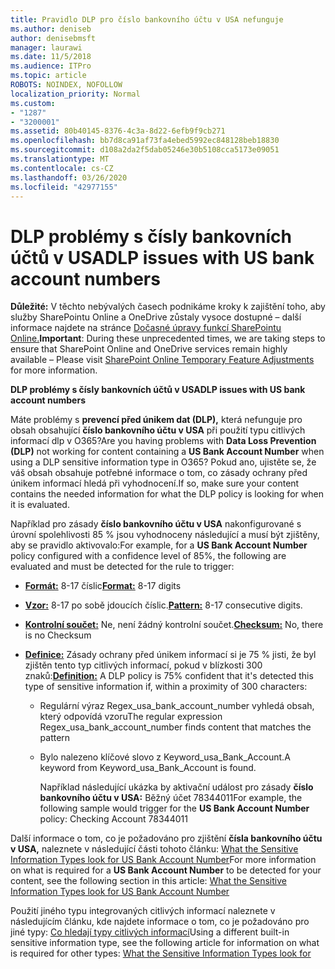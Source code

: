 ```yaml
---
title: Pravidlo DLP pro číslo bankovního účtu v USA nefunguje
ms.author: deniseb
author: denisebmsft
manager: laurawi
ms.date: 11/5/2018
ms.audience: ITPro
ms.topic: article
ROBOTS: NOINDEX, NOFOLLOW
localization_priority: Normal
ms.custom:
- "1287"
- "3200001"
ms.assetid: 80b40145-8376-4c3a-8d22-6efb9f9cb271
ms.openlocfilehash: bb7d8ca91af73fa4ebed5992ec848128beb18830
ms.sourcegitcommit: d108a2da2f5dab05246e30b5108cca5173e09051
ms.translationtype: MT
ms.contentlocale: cs-CZ
ms.lasthandoff: 03/26/2020
ms.locfileid: "42977155"
---
```

# <a name="dlp-issues-with-us-bank-account-numbers"></a><span data-ttu-id="b8a0a-102">DLP problémy s čísly bankovních účtů v USA</span><span class="sxs-lookup"><span data-stu-id="b8a0a-102">DLP issues with US bank account numbers</span></span>

<span data-ttu-id="b8a0a-103">**Důležité:** V těchto nebývalých časech podnikáme kroky k zajištění toho, aby služby SharePointu Online a OneDrive zůstaly vysoce dostupné – další informace najdete na stránce [Dočasné úpravy funkcí SharePointu Online.](https://aka.ms/ODSPAdjustments)</span><span class="sxs-lookup"><span data-stu-id="b8a0a-103">**Important**: During these unprecedented times, we are taking steps to ensure that SharePoint Online and OneDrive services remain highly available – Please visit [SharePoint Online Temporary Feature Adjustments](https://aka.ms/ODSPAdjustments) for more information.</span></span>

<span data-ttu-id="b8a0a-104">**DLP problémy s čísly bankovních účtů v USA**</span><span class="sxs-lookup"><span data-stu-id="b8a0a-104">**DLP issues with US bank account numbers**</span></span>

<span data-ttu-id="b8a0a-105">Máte problémy s **prevencí před únikem dat (DLP),** která nefunguje pro obsah obsahující **číslo bankovního účtu v USA** při použití typu citlivých informací dlp v O365?</span><span class="sxs-lookup"><span data-stu-id="b8a0a-105">Are you having problems with **Data Loss Prevention (DLP)** not working for content containing a **US Bank Account Number** when using a DLP sensitive information type in O365?</span></span> <span data-ttu-id="b8a0a-106">Pokud ano, ujistěte se, že váš obsah obsahuje potřebné informace o tom, co zásady ochrany před únikem informací hledá při vyhodnocení.</span><span class="sxs-lookup"><span data-stu-id="b8a0a-106">If so, make sure your content contains the needed information for what the DLP policy is looking for when it is evaluated.</span></span>
  
<span data-ttu-id="b8a0a-107">Například pro zásady **číslo bankovního účtu v USA** nakonfigurované s úrovní spolehlivosti 85 % jsou vyhodnoceny následující a musí být zjištěny, aby se pravidlo aktivovalo:</span><span class="sxs-lookup"><span data-stu-id="b8a0a-107">For example, for a **US Bank Account Number** policy configured with a confidence level of 85%, the following are evaluated and must be detected for the rule to trigger:</span></span>
  
- <span data-ttu-id="b8a0a-108">**[Formát:](https://docs.microsoft.com/office365/securitycompliance/what-the-sensitive-information-types-look-for#format-77)** 8-17 číslic</span><span class="sxs-lookup"><span data-stu-id="b8a0a-108">**[Format:](https://docs.microsoft.com/office365/securitycompliance/what-the-sensitive-information-types-look-for#format-77)** 8-17 digits</span></span>

- <span data-ttu-id="b8a0a-109">**[Vzor:](https://docs.microsoft.com/office365/securitycompliance/what-the-sensitive-information-types-look-for#pattern-77)** 8-17 po sobě jdoucích číslic.</span><span class="sxs-lookup"><span data-stu-id="b8a0a-109">**[Pattern:](https://docs.microsoft.com/office365/securitycompliance/what-the-sensitive-information-types-look-for#pattern-77)** 8-17 consecutive digits.</span></span>

- <span data-ttu-id="b8a0a-110">**[Kontrolní součet:](https://docs.microsoft.com/office365/securitycompliance/what-the-sensitive-information-types-look-for#checksum-76)** Ne, není žádný kontrolní součet.</span><span class="sxs-lookup"><span data-stu-id="b8a0a-110">**[Checksum:](https://docs.microsoft.com/office365/securitycompliance/what-the-sensitive-information-types-look-for#checksum-76)** No, there is no Checksum</span></span>

- <span data-ttu-id="b8a0a-111">**[Definice:](https://docs.microsoft.com/office365/securitycompliance/what-the-sensitive-information-types-look-for)** Zásady ochrany před únikem informací si je 75 % jisti, že byl zjištěn tento typ citlivých informací, pokud v blízkosti 300 znaků:</span><span class="sxs-lookup"><span data-stu-id="b8a0a-111">**[Definition:](https://docs.microsoft.com/office365/securitycompliance/what-the-sensitive-information-types-look-for)** A DLP policy is 75% confident that it's detected this type of sensitive information if, within a proximity of 300 characters:</span></span>

  - <span data-ttu-id="b8a0a-112">Regulární výraz Regex_usa_bank_account_number vyhledá obsah, který odpovídá vzoru</span><span class="sxs-lookup"><span data-stu-id="b8a0a-112">The regular expression Regex_usa_bank_account_number finds content that matches the pattern</span></span>

  - <span data-ttu-id="b8a0a-113">Bylo nalezeno klíčové slovo z Keyword_usa_Bank_Account.</span><span class="sxs-lookup"><span data-stu-id="b8a0a-113">A keyword from Keyword_usa_Bank_Account is found.</span></span>

    <span data-ttu-id="b8a0a-114">Například následující ukázka by aktivační událost pro zásady **číslo bankovního účtu v USA:** Běžný účet 78344011</span><span class="sxs-lookup"><span data-stu-id="b8a0a-114">For example, the following sample would trigger for the **US Bank Account Number** policy: Checking Account 78344011</span></span>

<span data-ttu-id="b8a0a-115">Další informace o tom, co je požadováno pro zjištění **čísla bankovního účtu v USA,** naleznete v následující části tohoto článku: [What the Sensitive Information Types look for US Bank Account Number](https://docs.microsoft.com/office365/securitycompliance/what-the-sensitive-information-types-look-for#us-bank-account-number)</span><span class="sxs-lookup"><span data-stu-id="b8a0a-115">For more information on what is required for a **US Bank Account Number** to be detected for your content, see the following section in this article: [What the Sensitive Information Types look for US Bank Account Number](https://docs.microsoft.com/office365/securitycompliance/what-the-sensitive-information-types-look-for#us-bank-account-number)</span></span>
  
<span data-ttu-id="b8a0a-116">Použití jiného typu integrovaných citlivých informací naleznete v následujícím článku, kde najdete informace o tom, co je požadováno pro jiné typy: [Co hledají typy citlivých informací](https://docs.microsoft.com/office365/securitycompliance/what-the-sensitive-information-types-look-for)</span><span class="sxs-lookup"><span data-stu-id="b8a0a-116">Using a different built-in sensitive information type, see the following article for information on what is required for other types: [What the Sensitive Information Types look for](https://docs.microsoft.com/office365/securitycompliance/what-the-sensitive-information-types-look-for)</span></span>
  